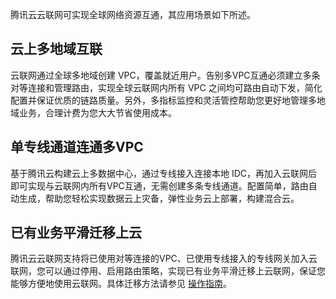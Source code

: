 腾讯云云联网可实现全球网络资源互通，其应用场景如下所述。

## 云上多地域互联
云联网通过全球多地域创建 VPC，覆盖就近用户。告别多VPC互通必须建立多条对等连接和管理路由，实现全球云联网内所有 VPC 之间均可路由自动下发，简化配置并保证优质的链路质量。另外，多指标监控和灵活管控帮助您更好地管理多地域业务，合理计费为您大大节省使用成本。
## 单专线通道连通多VPC
基于腾讯云构建云上多数据中心，通过专线接入连接本地 IDC，再加入云联网后即可实现与云联网内所有VPC互通，无需创建多条专线通道。配置简单，路由自动生成，帮助您轻松实现数据云上灾备，弹性业务云上部署，构建混合云。
## 已有业务平滑迁移上云
腾讯云云联网支持将已使用对等连接的VPC、已使用专线接入的专线网关加入云联网，您可以通过停用、启用路由策略，实现已有业务平滑迁移上云联网，保证您能够方便地使用云联网。具体迁移方法请参见 [操作指南](https://cloud.tencent.com/document/product/877/18746)。
